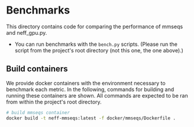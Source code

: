 # Benchmarks

This directory contains code for comparing the performance of mmseqs and neff_gpu.py.

* You can run benchmarks with the `bench.py` scripts. (Please run the script from the project's root directory (not this one, the one above).)

## Build containers

We provide docker containers with the environment necessary to benchmark each metric. In the following, commands for building and running these containers are shown. All commands are expected to be ran from within the project's root directory.

```bash
# build mmseqs container
docker build -t neff-mmseqs:latest -f docker/mmseqs/Dockerfile .
```
